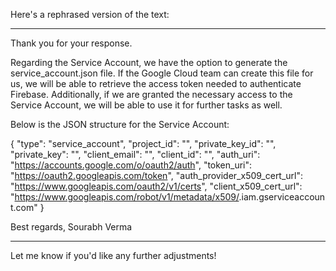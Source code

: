 Here's a rephrased version of the text:


---

Thank you for your response.

Regarding the Service Account, we have the option to generate the service_account.json file. If the Google Cloud team can create this file for us, we will be able to retrieve the access token needed to authenticate Firebase. Additionally, if we are granted the necessary access to the Service Account, we will be able to use it for further tasks as well.

Below is the JSON structure for the Service Account:

{
  "type": "service_account",
  "project_id": "<project-id>",
  "private_key_id": "<private-key-id>",
  "private_key": "<private-key>",
  "client_email": "<client-email>",
  "client_id": "<client-id>",
  "auth_uri": "https://accounts.google.com/o/oauth2/auth",
  "token_uri": "https://oauth2.googleapis.com/token",
  "auth_provider_x509_cert_url": "https://www.googleapis.com/oauth2/v1/certs",
  "client_x509_cert_url": "https://www.googleapis.com/robot/v1/metadata/x509/<firebase-identifier>.iam.gserviceaccount.com"
}

Best regards,
Sourabh Verma


---

Let me know if you'd like any further adjustments!

